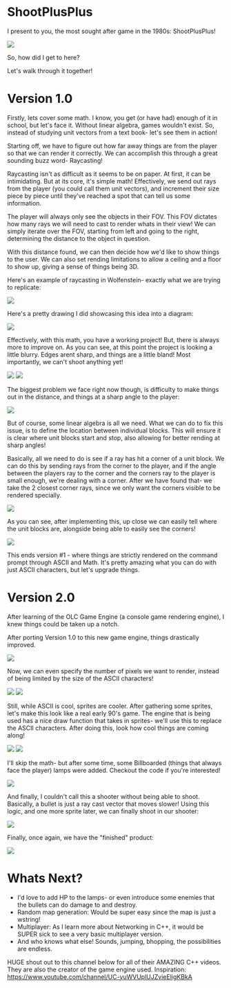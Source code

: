 # ShootPlusPlus

I present to you, the most sought after game in the 1980s: ShootPlusPlus!

![](../main/imgs/ShooterPlusPlus.gif)

So, how did I get to here?

Let's walk through it together!

# Version 1.0

Firstly, lets cover some math. I know, you get (or have had) enough of it in school, but let's face it. Without linear algebra, games wouldn't exist.
So, instead of studying unit vectors from a text book- let's see them in action!

Starting off, we have to figure out how far away things are from the player so that we can render it correctly. We can accomplish this through a great sounding buzz word- Raycasting!

Raycasting isn't as difficult as it seems to be on paper. At first, it can be intimidating. But at its core, it's simple math!
Effectively, we send out rays from the player (you could call them unit vectors), and increment their size piece by piece until they've reached a spot that can tell us some information.

The player will always only see the objects in their FOV. This FOV dictates how many rays we will need to cast to render whats in their view!
We can simply iterate over the FOV, starting from left and going to the right, determining the distance to the object in question.

With this distance found, we can then decide how we'd like to show things to the user. We can also set rending limitations to allow a ceiling and a floor to show up, giving a sense of things being 3D.

Here's an example of raycasting in Wolfenstein- exactly what we are trying to replicate:

![](../main/imgs/raycasting.gif)

Here's a pretty drawing I did showcasing this idea into a diagram:

![](../main/imgs/raycasting.png)

Effectively, with this math, you have a working project! But, there is always more to improve on. As you can see, at this point the project is looking a little blurry. Edges arent sharp, and things are a little bland! Most importantly, we can't shoot anything yet!

![](../main/imgs/ShadingofASCII.jpg)
![](../main/imgs/HallwayViewASCII.jpg)

The biggest problem we face right now though, is difficulty to make things out in the distance, and things at a sharp angle to the player:

![](../main/imgs/ProblemHardToSeeFar.jpg)

But of course, some linear algebra is all we need.
What we can do to fix this issue, is to define the location between individual blocks. This will ensure it is clear where unit blocks start and stop, also allowing for better rending at sharp angles!

Basically, all we need to do is see if a ray has hit a corner of a unit block. We can do this by sending rays from the corner to the player, and if the angle between the players ray to the corner and the corners ray to the player is small enough, we're dealing with a corner.
After we have found that- we take the 2 closest corner rays, since we only want the corners visible to be rendered specially. 

![](../main/imgs/cornerdetection.png)

As you can see, after implementing this, up close we can easily tell where the unit blocks are, alongside being able to easily see the corners!

![](../main/imgs/upcloseblockviewASCII.jpg)

This ends version #1 - where things are strictly rendered on the command prompt through ASCII and Math. It's pretty amazing what you can do with just ASCII characters, but let's upgrade things.

# Version 2.0

After learning of the OLC Game Engine (a console game rendering engine), I knew things could be taken up a notch.

After porting Version 1.0 to this new game engine, things drastically improved. 

![](../main/imgs/PortedToEngineASCII.jpg)

Now, we can even specify the number of pixels we want to render, instead of being limited by the size of the ASCII characters!

![](../main/imgs/PORTEDBUTCONSOLEPIXELRAISED.jpg)
![](../main/imgs/PortedandUpscaled.jpg)

Still, while ASCII is cool, sprites are cooler. 
After gathering some sprites, let's make this look like a real early 90's game.
The engine that is being used has a nice draw function that takes in sprites- we'll use this to replace the ASCII characters. After doing this, look how cool things are coming along!

![](../main/imgs/Textures2.jpg)
![](../main/imgs/Textures.jpg)

I'll skip the math- but after some time, some Billboarded (things that always face the player) lamps were added. Checkout the code if you're interested!

![](../main/imgs/LampSprite.jpg)

And finally, I couldn't call this a shooter without being able to shoot. Basically, a bullet is just a ray cast vector that moves slower! Using this logic, and one more sprite later, we can finally shoot in our shooter:

![](../main/imgs/Bullets.jpg)

Finally, once again, we have the "finished" product:

![](../main/imgs/ShooterPlusPlus.gif)

# Whats Next?

- I'd love to add HP to the lamps- or even introduce some enemies that the bullets can do damage to and destroy.
- Random map generation: Would be super easy since the map is just a wstring!
- Multiplayer: As I learn more about Networking in C++, it would be SUPER sick to see a very basic multiplayer version.
- And who knows what else! Sounds, jumping, bhopping, the possibilities are endless.


HUGE shout out to this channel below for all of their AMAZING C++ videos. They are also the creator of the game engine used.
Inspiration: https://www.youtube.com/channel/UC-yuWVUplUJZvieEligKBkA

